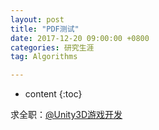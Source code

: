 ```yaml
---
layout: post
title: "PDF测试"
date: 2017-12-20 09:00:00 +0800
categories: 研究生涯
tag: Algorithms

---
```

* content
{:toc}


求全职：[@Unity3D游戏开发](https://github.com/bihusenlan/file_relation/blob/master/niming_unity_resume.pdf)
